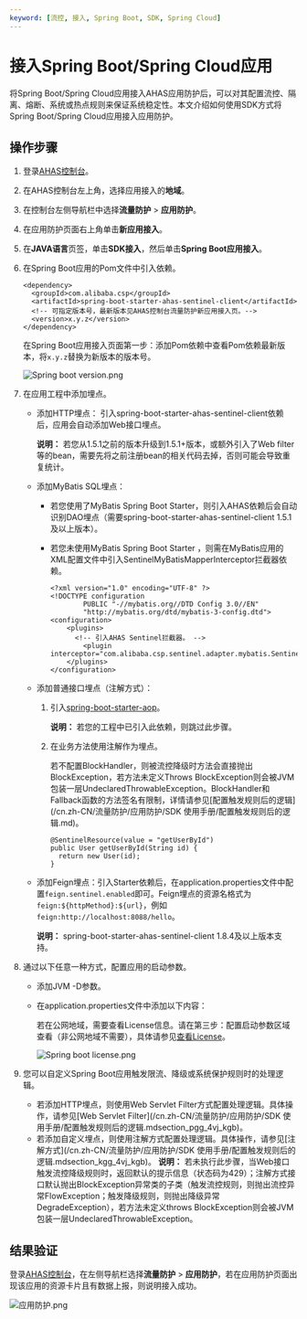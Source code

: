 ```yaml
---
keyword: [流控, 接入, Spring Boot, SDK, Spring Cloud]
---
```


# 接入Spring Boot/Spring Cloud应用

将Spring Boot/Spring Cloud应用接入AHAS应用防护后，可以对其配置流控、隔离、熔断、系统或热点规则来保证系统稳定性。本文介绍如何使用SDK方式将Spring Boot/Spring Cloud应用接入应用防护。

## 操作步骤

1.  登录[AHAS控制台](https://ahas.console.aliyun.com/)。
2.  在AHAS控制台左上角，选择应用接入的**地域**。
3.  在控制台左侧导航栏中选择**流量防护** \> **应用防护**。
4.  在应用防护页面右上角单击**新应用接入**。
5.  在**JAVA语言**页签，单击**SDK接入**，然后单击**Spring Boot应用接入**。
6.  在Spring Boot应用的Pom文件中引入依赖。

    ```
    <dependency>
      <groupId>com.alibaba.csp</groupId>
      <artifactId>spring-boot-starter-ahas-sentinel-client</artifactId>
      <!-- 可指定版本号，最新版本见AHAS控制台流量防护新应用接入页。-->
      <version>x.y.z</version>
    </dependency>
    ```

    在Spring Boot应用接入页面第一步：添加Pom依赖中查看Pom依赖最新版本，将`x.y.z`替换为新版本的版本号。

    ![Spring boot version.png](https://static-aliyun-doc.oss-accelerate.aliyuncs.com/assets/img/zh-CN/8633858951/p141609.png)

7.  在应用工程中添加埋点。
    -   添加HTTP埋点： 引入spring-boot-starter-ahas-sentinel-client依赖后，应用会自动添加Web接口埋点。

        **说明：** 若您从1.5.1之前的版本升级到1.5.1+版本，或额外引入了Web filter等的bean，需要先将之前注册bean的相关代码去掉，否则可能会导致重复统计。

    -   添加MyBatis SQL埋点：
        -   若您使用了MyBatis Spring Boot Starter，则引入AHAS依赖后会自动识别DAO埋点（需要spring-boot-starter-ahas-sentinel-client 1.5.1及以上版本）。
        -   若您未使用MyBatis Spring Boot Starter ，则需在MyBatis应用的XML配置文件中引入SentinelMyBatisMapperInterceptor拦截器依赖。

            ```
            <?xml version="1.0" encoding="UTF-8" ?>
            <!DOCTYPE configuration
                    PUBLIC "-//mybatis.org//DTD Config 3.0//EN"
                    "http://mybatis.org/dtd/mybatis-3-config.dtd">
            <configuration>
                <plugins>
                  <!-- 引入AHAS Sentinel拦截器。 -->
                    <plugin interceptor="com.alibaba.csp.sentinel.adapter.mybatis.SentinelMyBatisMapperInterceptor"/>
                </plugins>
            </configuration>
            ```

    -   添加普通接口埋点（注解方式）：
        1.  引入[spring-boot-starter-aop](https://mvnrepository.com/artifact/org.springframework.boot/spring-boot-starter-aop?spm=a2c4g.11186623.2.12.72b64256UAFhnC)。

            **说明：** 若您的工程中已引入此依赖，则跳过此步骤。

        2.  在业务方法使用注解作为埋点。

            若不配置BlockHandler，则被流控降级时方法会直接抛出BlockException，若方法未定义Throws BlockException则会被JVM包装一层UndeclaredThrowableException。BlockHandler和Fallback函数的方法签名有限制，详情请参见[配置触发规则后的逻辑](/cn.zh-CN/流量防护/应用防护/SDK 使用手册/配置触发规则后的逻辑.md)。

            ```
            @SentinelResource(value = "getUserById")
            public User getUserById(String id) {
              return new User(id);
            }
            ```

    -   添加Feign埋点：引入Starter依赖后，在application.properties文件中配置`feign.sentinel.enabled`即可。Feign埋点的资源名格式为`feign:${httpMethod}:${url}`，例如`feign:http://localhost:8088/hello`。

        **说明：** spring-boot-starter-ahas-sentinel-client 1.8.4及以上版本支持。

8.  通过以下任意一种方式，配置应用的启动参数。
    -   添加JVM -D参数。
    -   在application.properties文件中添加以下内容：

        若在公网地域，需要查看License信息。请在第三步：配置启动参数区域查看（非公网地域不需要），具体请参见[查看License](/cn.zh-CN/流量防护/应用防护/参考信息/查看License.md)。

        ![Spring boot license.png](https://static-aliyun-doc.oss-accelerate.aliyuncs.com/assets/img/zh-CN/8633858951/p139532.png)

9.  您可以自定义Spring Boot应用触发限流、降级或系统保护规则时的处理逻辑。

    -   若添加HTTP埋点，则使用Web Servlet Filter方式配置处理逻辑。具体操作，请参见[Web Servlet Filter](/cn.zh-CN/流量防护/应用防护/SDK 使用手册/配置触发规则后的逻辑.mdsection_pgg_4vj_kgb)。
    -   若添加自定义埋点，则使用注解方式配置处理逻辑。具体操作，请参见[注解方式](/cn.zh-CN/流量防护/应用防护/SDK 使用手册/配置触发规则后的逻辑.mdsection_kgg_4vj_kgb)。
    **说明：** 若未执行此步骤，当Web接口触发流控降级规则时，返回默认的提示信息（状态码为429）；注解方式接口默认抛出BlockException异常类的子类（触发流控规则，则抛出流控异常FlowException；触发降级规则，则抛出降级异常DegradeException），若方法未定义throws BlockException则会被JVM包装一层UndeclaredThrowableException。


## 结果验证

登录[AHAS控制台](https://ahas.console.aliyun.com)，在左侧导航栏选择**流量防护** \> **应用防护**，若在应用防护页面出现该应用的资源卡片且有数据上报，则说明接入成功。

![应用防护.png](https://static-aliyun-doc.oss-accelerate.aliyuncs.com/assets/img/zh-CN/1733858951/p139423.png)

